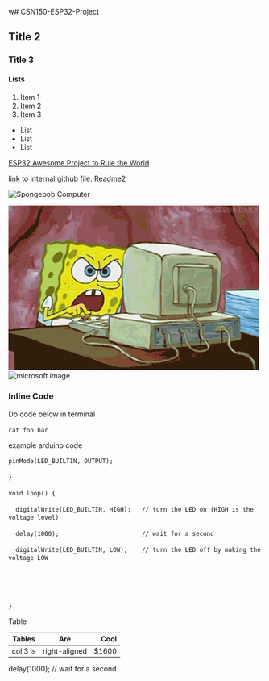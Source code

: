 w# CSN150-ESP32-Project

## Title 2

### Title 3

#### Lists

1. Item 1
2. Item 2
3. Item 3

* List
* List
* List


[ESP32 Awesome Project to Rule the World](https://website.com)

[link to internal github file: Readme2](../master/README-part2.md)

![Spongebob Computer](../main/spongebob-computer.gif)

![Spongebob Computer with link from Github](https://github.com/ereedsanchez/CSN150-ESP32-Project/blob/main/spongebob-computer.gif)
![microsoft image](https://www.marketplace.org/wp-content/uploads/2021/06/GettyImages-459885938.jpg?w=350)

### Inline Code 

Do code below in terminal

`cat foo bar `

example arduino code

```
pinMode(LED_BUILTIN, OUTPUT);

}

void loop() {

  digitalWrite(LED_BUILTIN, HIGH);   // turn the LED on (HIGH is the voltage level)
  
  delay(1000);                       // wait for a second
  
  digitalWrite(LED_BUILTIN, LOW);    // turn the LED off by making the voltage LOW



  

}
```

Table

| Tables        | Are           | Cool  |
| ------------- |:-------------:| -----:|
| col 3 is      | right-aligned | $1600 |
  
  delay(1000);                       // wait for a second
